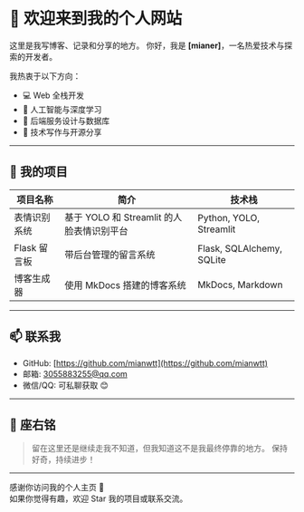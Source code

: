 <div id="particles-js"></div>

# 👋 欢迎来到我的个人网站

这里是我写博客、记录和分享的地方。
你好，我是 **[mianer]**，一名热爱技术与探索的开发者。

我热衷于以下方向：

- 💻 Web 全栈开发
- 🤖 人工智能与深度学习
- 🔧 后端服务设计与数据库
- 📝 技术写作与开源分享

---

## 🧭 我的项目

| 项目名称       | 简介                           | 技术栈              |
|----------------|--------------------------------|---------------------|
| 表情识别系统   | 基于 YOLO 和 Streamlit 的人脸表情识别平台 | Python, YOLO, Streamlit |
| Flask 留言板   | 带后台管理的留言系统            | Flask, SQLAlchemy, SQLite |
| 博客生成器     | 使用 MkDocs 搭建的博客系统      | MkDocs, Markdown    |

---

## 📫 联系我

- GitHub: [https://github.com/mianwtt](https://github.com/mianwtt)
- 邮箱: 3055883255@qq.com
- 微信/QQ: 可私聊获取 😊

---

## 🧠 座右铭

> 留在这里还是继续走我不知道，但我知道这不是我最终停靠的地方。
> 保持好奇，持续进步！

---

感谢你访问我的个人主页 🙌  
如果你觉得有趣，欢迎 Star 我的项目或联系交流。
